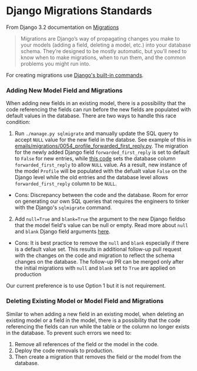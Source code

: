 # Django Migrations Standards

From Django 3.2 documentation on [Migrations](https://docs.djangoproject.com/en/3.2/topics/migrations/#module-django.db.migrations)

> Migrations are Django’s way of propagating changes you make to your models (adding a field, deleting a model, etc.) into your database schema. They’re designed to be mostly automatic, but you’ll need to know when to make migrations, when to run them, and the common problems you might run into.

For creating migrations use [Django's built-in commands](https://docs.djangoproject.com/en/3.2/topics/migrations/#the-commands).

### Adding New Model Field and Migrations

When adding new fields in an existing model, there is a possibility that the code referencing the fields can run before the new fields are populated with default values in the database. There are two ways to handle this race condition:

1. Run `./manage.py sqlmigrate` and manually update the SQL query to accept `NULL` value for the new field in the databse. See example of this in [emails/migrations/0054_profile_forwarded_first_reply.py](https://github.com/mozilla/fx-private-relay/blob/main/emails/migrations/0054_profile_forwarded_first_reply.py). The migration for the newly added Django field `forwarded_first_reply` is set to default to `False` for new entries, while [this code](https://github.com/mozilla/fx-private-relay/blob/main/emails/migrations/0054_profile_forwarded_first_reply.py#L43) sets the database column `forwarded_first_reply` to allow `NULL` value. As a result, new instance of the model `Profile` will be populated with the defualt value `False` on the Django level while the old entries and the database level allows `forwarded_first_reply` column to be `NULL`.

- Cons: Discrepancy between the code and the database. Room for error on generating our own SQL queries that requires the engineers to tinker with the Django's `sqlmigrate` command.

2. Add `null=True` and `blank=True` the argument to the new Django fieldso that the model field's value can be null or empty. Read more about `null` and `blank` Django field arguments [here](https://docs.djangoproject.com/en/4.2/ref/models/fields/#field-options).

- Cons: It is best practice to remove the `null` and `blank` especially if there is a default value set. This results in additional follow-up pull request with the changes on the code and migration to reflect the schema changes on the database. The follow-up PR can be merged only after the initial migrations with `null` and `blank` set to `True` are applied on production

Our current preference is to use Option 1 but it is not requirement.

### Deleting Existing Model or Model Field and Migrations

Similar to when adding a new field in an existing model, when deleting an existing model or a field in the model, there is a possibility that the code referencing the fields can run while the table or the column no longer exists in the database. To prevent such errors we need to:

1. Remove all references of the field or the model in the code.
2. Deploy the code removals to production.
3. Then create a migration that removes the field or the model from the database.
